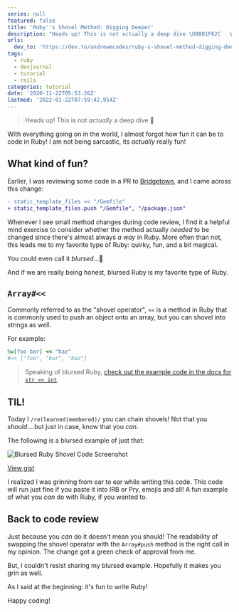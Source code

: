 ```yaml
---
series: null
featured: false
title: 'Ruby''s Shovel Method: Digging Deeper'
description: "Heads up! This is not actually a deep dive \U0001F62C   With everything going on in the world, I almost forgo..."
urls:
  dev_to: 'https://dev.to/andrewmcodes/ruby-s-shovel-method-digging-deeper-5hfm'
tags:
  - ruby
  - devjournal
  - tutorial
  - rails
categories: tutorial
date: '2020-11-22T05:53:26Z'
lastmod: '2022-01-22T07:59:42.954Z'
---
```


> Heads up! This is not _actually_ a deep dive 😬

With everything going on in the world, I almost forgot how fun it can be to code in Ruby! I am not being sarcastic, its _actually_ really fun!

## What kind of fun?

Earlier, I was reviewing some code in a PR to [Bridgetown](https://github.com/bridgetownrb/bridgetown), and I came across this change:

```diff
- static_template_files << "/Gemfile"
+ static_template_files.push "/Gemfile", "/package.json"
```

Whenever I see small method changes during code review, I find it a helpful mind exercise to consider whether the method actually _needed_ to be changed since there's almost always _a way_ in Ruby. More often than not, this leads me to my favorite type of Ruby: quirky, fun, and a bit magical.

You could even call it _blursed_...🤔

And if we are really being honest, blursed Ruby is my favorite type of Ruby.

## `Array#<<`

Commonly referred to as the "shovel operator", `<<` is a method in Ruby that is commonly used to push an object onto an array, but you can shovel into strings as well.

For example:

```ruby
%w[foo bar] << "baz"
#=> ["foo", "bar", "baz"]
```

> Speaking of blursed Ruby, [check out the example code in the docs for `str << int`](https://ruby-doc.org/core-2.6/String.html#method-i-3C-3C).

## TIL!

Today I `/re(learned|membered)/` you can chain shovels! Not that you _should_....but just in case, know that you _can_.

The following is a blursed example of just that:

![Blursed Ruby Shovel Code Screenshot](https://dev-to-uploads.s3.amazonaws.com/i/yufpo9f1pbnp7y3flt9u.png)

[View gist](https://gist.github.com/andrewmcodes/2e4ba1d60016e065155f0509d3814234)

I realized I was grinning from ear to ear while writing this code. This code will run just fine if you paste it into IRB or Pry, emojis and all! A fun example of what you _can_ do with Ruby, if you wanted to.

## Back to code review

Just because you _can_ do it doesn't mean you should! The readability of swapping the shovel operator with the `Array#push` method is the right call in my opinion. The change got a green check of approval from me.

But, I couldn't resist sharing my blursed example. Hopefully it makes you grin as well.

As I said at the beginning: it's fun to write Ruby!

Happy coding!
